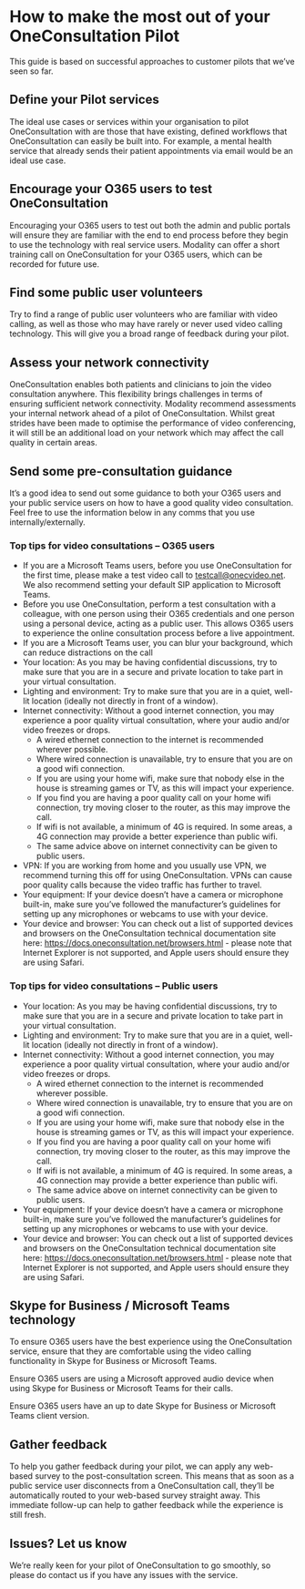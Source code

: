 # How to make the most out of your OneConsultation Pilot 
This guide is based on successful approaches to customer pilots that we’ve seen so far. 

## Define your Pilot services 
The ideal use cases or services within your organisation to pilot OneConsultation with are those that have existing, defined workflows that OneConsultation can easily be built into. For example, a mental health service that already sends their patient appointments via email would be an ideal use case. 

## Encourage your O365 users to test OneConsultation 
Encouraging your O365 users to test out both the admin and public portals will ensure they are familiar with the end to end process before they begin to use the technology with real service users. Modality can offer a short training call on OneConsultation for your O365 users, which can be recorded for future use. 

## Find some public user volunteers 
Try to find a range of public user volunteers who are familiar with video calling, as well as those who may have rarely or never used video calling technology. This will give you a broad range of feedback during your pilot. 

## Assess your network connectivity 
OneConsultation enables both patients and clinicians to join the video consultation anywhere.  This flexibility brings challenges in terms of ensuring sufficient network connectivity. Modality recommend assessments your internal network ahead of a pilot of OneConsultation.  Whilst great strides have been made to optimise the performance of video conferencing, it will still be an additional load on your network which may affect the call quality in certain areas.

## Send some pre-consultation guidance 
It’s a good idea to send out some guidance to both your O365 users and your public service users on how to have a good quality video consultation. Feel free to use the information below in any comms that you use internally/externally. 

### Top tips for video consultations – O365 users 
* If you are a Microsoft Teams users, before you use OneConsultation for the first time, please make a test video call to testcall@onecvideo.net. We also recommend setting your default SIP application to Microsoft Teams.   
* Before you use OneConsultation, perform a test consultation with a colleague, with one person using their O365 credentials and one person using a personal device, acting as a public user. This allows O365 users to experience the online consultation process before a live appointment.
* If you are a Microsoft Teams user, you can blur your background, which can reduce distractions on the call
* Your location: As you may be having confidential discussions, try to make sure that you are in a secure and private location to take part in your virtual consultation.    
* Lighting and environment: Try to make sure that you are in a quiet, well-lit location (ideally not directly in front of a window).  
* Internet connectivity: Without a good internet connection, you may experience a poor quality virtual consultation, where your audio and/or video freezes or drops. 
  * A wired ethernet connection to the internet is recommended wherever possible. 
  * Where wired connection is unavailable, try to ensure that you are on a good wifi connection. 
  * If you are using your home wifi, make sure that nobody else in the house is streaming games or TV, as this will impact your experience. 
  * If you find you are having a poor quality call on your home wifi connection, try moving closer to the router, as this may improve the call. 
  * If wifi is not available, a minimum of 4G is required. In some areas, a 4G connection may provide a better experience than public wifi. 
  * The same advice above on internet connectivity can be given to public users. 
* VPN: If you are working from home and you usually use VPN, we recommend turning this off for using OneConsultation. VPNs can cause poor quality calls because the video traffic has further to travel. 
* Your equipment: If your device doesn’t have a camera or microphone built-in, make sure you’ve followed the manufacturer’s guidelines for setting up any microphones or webcams to use with your device.  
* Your device and browser: You can check out a list of supported devices and browsers on the OneConsultation technical documentation site here: https://docs.oneconsultation.net/browsers.html - please note that Internet Explorer is not supported, and Apple users should ensure they are using Safari. 


### Top tips for video consultations – Public users 
* Your location: As you may be having confidential discussions, try to make sure that you are in a secure and private location to take part in your virtual consultation.    
* Lighting and environment: Try to make sure that you are in a quiet, well-lit location (ideally not directly in front of a window).  
* Internet connectivity: Without a good internet connection, you may experience a poor quality virtual consultation, where your audio and/or video freezes or drops. 
  * A wired ethernet connection to the internet is recommended wherever possible. 
  * Where wired connection is unavailable, try to ensure that you are on a good wifi connection. 
  * If you are using your home wifi, make sure that nobody else in the house is streaming games or TV, as this will impact your experience. 
  * If you find you are having a poor quality call on your home wifi connection, try moving closer to the router, as this may improve the call. 
  * If wifi is not available, a minimum of 4G is required. In some areas, a 4G connection may provide a better experience than public wifi. 
  * The same advice above on internet connectivity can be given to public users. 
* Your equipment: If your device doesn’t have a camera or microphone built-in, make sure you’ve followed the manufacturer’s guidelines for setting up any microphones or webcams to use with your device.  
* Your device and browser: You can check out a list of supported devices and browsers on the OneConsultation technical documentation site here: https://docs.oneconsultation.net/browsers.html - please note that Internet Explorer is not supported, and Apple users should ensure they are using Safari. 

## Skype for Business / Microsoft Teams technology
To ensure O365 users have the best experience using the OneConsultation service, ensure that they are comfortable using the video calling functionality in Skype for Business or Microsoft Teams.  
 
Ensure O365 users are using a Microsoft approved audio device when using Skype for Business or Microsoft Teams for their calls.
 
Ensure O365 users have an up to date Skype for Business or Microsoft Teams client version.

## Gather feedback 
To help you gather feedback during your pilot, we can apply any web-based survey to the post-consultation screen. This means that as soon as a public service user disconnects from a OneConsultation call, they’ll be automatically routed to your web-based survey straight away. This immediate follow-up can help to gather feedback while the experience is still fresh.    

## Issues? Let us know
We’re really keen for your pilot of OneConsultation to go smoothly, so please do contact us if you have any issues with the service. 
